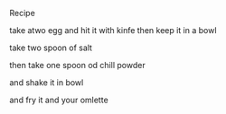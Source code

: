 Recipe 

take atwo egg and hit it with kinfe then keep it in a bowl 

take two spoon of salt

then take one spoon od chill powder

and shake it in bowl

and fry it and your omlette
